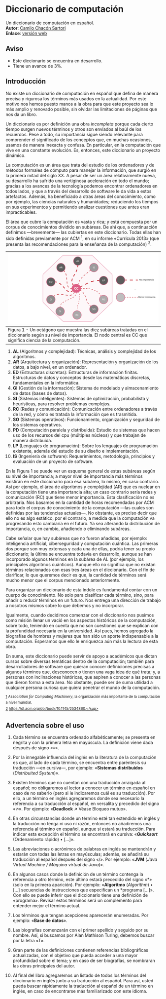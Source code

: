 # Diccionario de computación  

Un diccionario de computación en español.  
**Autor**: [Camilo Chacón Sartori](https://camilochs.github.io/web/)  
**Enlace**: [versión web](https://camilochs.github.io/diccionario-computacion/)

## Aviso  
* Este diccionario se encuentra en desarrollo.
* Tiene un avance de  3%.  

## Introducción  
    
No existe un diccionario de computación en español que defina de manera precisa y rigurosa los términos más usados en la actualidad. Por este motivo nos hemos puesto manos a la obra para que este proyecto sea lo más amplio y renovado posible, sin olvidar las limitaciones de páginas que nos da un libro.  

Un diccionario es por definición una obra *incompleta* porque cada cierto tiempo surgen nuevos términos y otros son enviados al baúl de los recuerdos. Pese a todo, su importancia sigue siendo relevante para comprender el significado de los conceptos que, en muchas ocasiones, usamos de manera inexacta y confusa. En particular, en la computación que vive en una constante evolución. Es, entonces, este diccionario un proyecto dinámico.  

La computación es un área que trata del estudio de los ordenadores y de métodos formales de cómputo para manejar la información, que surgió en la primera mitad del siglo XX. A pesar de ser un área relativamente nueva, su desarrollo ha sufrido una vertiginosa aceleración en todo el mundo; gracias a los avances de la tecnología podemos encontrar ordenadores en todos lados, y que a través del desarrollo de software le da vida a estos artefactos. Además, ha beneficiado a otras áreas del conocimiento, como por ejemplo, las ciencias naturales y humanidades; reduciendo los tiempos en sus experimentos y permitiendo analizar cuestiones que antes eran impracticables.  

El área que cubre la computación es vasta y rica; y está compuesta por un corpus de conocimientos dividido en subáreas. De ahí que, a continuación definimos —brevemente— las cubiertas en este diccionario. Todas ellas han sido definidas previamente por ACM <sup><a name="acm">1</a></sup>, en su informe «Curricula 2013» (que presenta las recomendaciones para la enseñanza de la computación) <sup><a name="acm_curricula">2</a></sup>.  

  | ![Blank diagram.png](./assets/Blank_diagram_1658865364792_0.png) |
  |---|
  | Figura 1 - Un octágono que muestra las diez subáreas tratadas en el diccionario según su nivel de importancia. El nodo central es CC que significa ciencia de la computación. |
1. **AL** (Algoritmos y complejidad): Técnicas, análisis y complejidad de los algoritmos.  
2. **AR** (Arquitectura y organización): Representación y organización de los datos, a bajo nivel, en un ordenador.  
3. **ED** (Estructuras discretas): Estructuras de información finitas. Estructuras de datos y conceptos desde las matemáticas discretas, fundamentales en la informática.  
4. **GI** (Gestión de la información): Sistema de modelado y almacenamiento de datos (bases de datos).  
5. **SI** (Sistemas inteligentes): Sistemas de optimización, probabilista y heurísticas, para resolver problemas complejos.  
6. **RC** (Redes y comunicación): Comunicación entre ordenadores a través de la red, y cómo es tratada la información que es trasmitida.  
7. **SO** (Sistemas operativos): Funcionamiento, organización y seguridad de los sistemas operativos.  
8. **PD** (Computación paralela y distribuida): Estudio de sistemas que hacen uso de los recursos del cpu (múltiples núcleos) y que trabajan de manera distribuida.  
9. **LP** (Lenguajes de programación): Sobre los lenguajes de programación existente, además del estudio de su diseño e implementación.  
10. **IS** (Ingeniería de software): Requerimientos, metodología, principios y evaluación de un proyecto de software.  
 
En la Figura 1 se puede ver un esquema general de estas subáreas según su nivel de importancia; a mayor nivel de importancia más términos existirán en este diccionario para esa subárea, lo mismo, en caso contrario. Así por ejemplo, el área de algoritmos y complejidad (AR) que es nuclear en la computación tiene una importancia alta; un caso contrario sería redes y comunicación (RC) que tiene menor importancia. Esta clasificación no es arbitraria. Nos basamos en la cantidad de horas recomendadas por ACM para todo el corpus de conocimiento de la computación —las cuales son definidas por las tendencias actuales—. No obstante, es preciso decir que ello no es algo estático, por el contrario, a medida que la computación va progresando esto cambiaría en el futuro. Ya sea alterando la distribución de importancia, o, en cambio, añadiendo o eliminando subáreas.  

Cabe señalar que hay subáreas que no fueron añadidas, por ejemplo: inteligencia artificial, ciberseguridad y computación cuántica. Las primeras dos porque son muy extensas y cada una de ellas, podría tener su propio diccionario; la última se encuentra todavía en desarrollo, aunque se han incorporado algunos términos en la subárea de AL (por ejemplo, los principales algoritmos cuánticos). Aunque ello no significa que no existan términos relacionados con esas tres áreas en el diccionario. Con el fin de clarificar, lo que queremos decir es que, la cantidad de términos será mucho menor que el corpus mencionado anteriormente.  

Para organizar un diccionario de esta índole es fundamental contar con un cuerpo de conocimiento. No solo para clasificar cada término, sino, para añadir o reducir términos en un futuro. Nos entrega una dirección de trabajo a nosotros mismos sobre lo que debemos y no incorporar.  

Igualmente, cuando decidimos comenzar con el diccionario nos pusimos como misión llenar un vació en los aspectos históricos de la computación, sobre todo, teniendo en cuenta que no son cuestiones que se explican con la profundidad necesaria en la universidad. Así pues, hemos agregado la biografías de hombres y mujeres que han sido un aporte indispensable a la computación. Esperamos que ello le enriquezca aún más la lectura de esta obra.  

En suma, este diccionario puede servir de apoyo a académicos que dictan cursos sobre diversas temáticas dentro de la computación; también para desarrolladores de software que quieran conocer definiciones precisas a algunos términos que, desconocen o tienen una vaga idea de qué trata; y, a personas con inclinaciones históricas, que aspiren a conocer a las personas que dieron forma a esta área. No obstante, puede ser de suma utilidad a cualquier persona curiosa que quiera penetrar el mundo de la computación.  


<sup>[1](#acm)  _Association for Computing Machinery_, la organización más importante de la computación a nivel mundial.</sup>
</br>
<sup>[2](#acm_curricua)  https://dl.acm.org/doi/book/10.1145/2534860.</sup>


## Advertencia sobre el uso  

1. Cada término se encuentra ordenado alfabéticamente; se presenta en negrita y con la primera letra en mayúscula. La definición viene dada después de signo «•».  

2. Por la innegable influencia del inglés en la literatura de la computación es que, al lado de cada término, se encuentra entre paréntesis su traducción —en cursiva—, por ejemplo: «**Sistemas distribuidos** (*Distribuited System*)». 

3. Existen términos que no cuentan con una traducción arraigada al español; no obligaremos al lector a conocer un término en español en caso de no saberlo (pero si le indicaremos cuál es su traducción). Por ello, a un término en inglés agregaremos donde sea necesario la referencia a su traducción al español, en versalita y precedido del signo «$\nearrow$». Por ejemplo: «**Deadlock** $\nearrow$ Véase Bloqueo mutuo».  

4. En otras circunstancias donde un término esté tan extendido en inglés y la traducción no tenga ni uso ni razón, entonces no añadiremos una referencia al término en español, aunque si estará su traducción. Para indicar esta excepción el término se encontrará en cursiva: «**_Quicksort_** (Ordenamiento rápido) • [...]».

5. Las abreviaciones o acrónimos de palabras en inglés se mantendrán y estarán con todas las letras en mayúsculas; además, se añadirá su traducción al español después del signo «/». Por ejemplo: «**JVM** (*Java Virtual Machine / Máquina virtual de Java*)».

6. En algunos casos donde la definición de un término contenga la referencia a otro término, este último estará precedido del signo «*» (solo en la primera aparición). Por ejemplo: «**Algoritmo** (*Algorithm*) • [...] secuencias de instrucciones que especifican un *programa [...]». Con ello se puede inferir que el diccionario tiene una definición de «programa». Revisar estos términos será un complemento para entender mejor el término actual. 

7. Los términos que tengan acepciones aparecerán enumeradas. Por ejemplo: «**Base de datos**».

8. Las biografías comenzarán con el primer apellido y seguido por su nombre. Así, si buscamos por Alan Mathison Turing, debemos buscar por la letra «T».

9. Gran parte de las definiciones contienen referencias bibliográficas actualizadas, con el objetivo que pueda acceder a una mayor profundidad sobre el tema; y en caso de ser biografías, se nombraran las obras principales del autor.  

10. Al final del libro agregaremos un listado de todos los términos del diccionario en inglés junto a su traducción al español. Para así, usted pueda buscar rápidamente la traducción al español de un término en inglés, en caso de encontrarse más familiarizado con este idioma.
